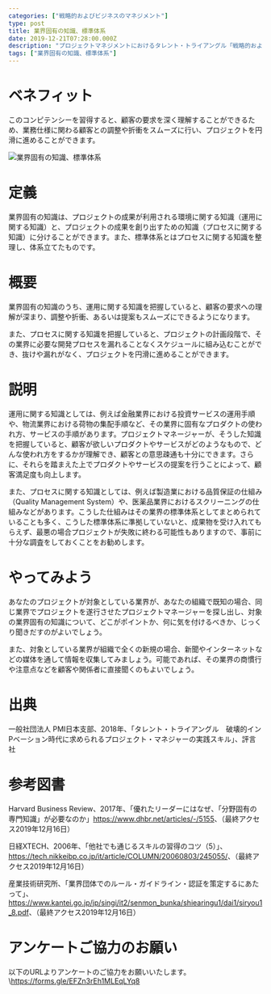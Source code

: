 ```yaml
---
categories: ["戦略的およびビジネスのマネジメント"]
type: post
title: 業界固有の知識、標準体系
date: 2019-12-21T07:28:00.000Z
description: "プロジェクトマネジメントにおけるタレント・トライアングル「戦略的およびビジネスのマネジメント」より、「業界固有の知識、標準体系」への理解を深めプロジェクト・マネジャーに必要とされるコンピテンシーを身に着けよう。"
tags: ["業界固有の知識、標準体系"]
---
```

# ベネフィット

このコンピテンシーを習得すると、顧客の要求を深く理解することができるため、業務仕様に関わる顧客との調整や折衝をスムーズに行い、プロジェクトを円滑に進めることができます。

![業界固有の知識、標準体系](/img/業界固有の知識、標準体系.png "業界固有の知識、標準体系")

# 定義

業界固有の知識は、プロジェクトの成果が利用される環境に関する知識（運用に関する知識）と、プロジェクトの成果を創り出すための知識（プロセスに関する知識）に分けることができます。また、標準体系とはプロセスに関する知識を整理し、体系立てたものです。

# 概要

業界固有の知識のうち、運用に関する知識を把握していると、顧客の要求への理解が深まり、調整や折衝、あるいは提案もスムーズにできるようになります。

また、プロセスに関する知識を把握していると、プロジェクトの計画段階で、その業界に必要な開発プロセスを漏れることなくスケジュールに組み込むことができ、抜けや漏れがなく、プロジェクトを円滑に進めることができます。

# 説明

運用に関する知識としては、例えば金融業界における投資サービスの運用手順や、物流業界における荷物の集配手順など、その業界に固有なプロダクトの使われ方、サービスの手順があります。プロジェクトマネージャーが、そうした知識を把握していると、顧客が欲しいプロダクトやサービスがどのようなもので、どんな使われ方をするかが理解でき、顧客との意思疎通も十分にできます。さらに、それらを踏まえた上でプロダクトやサービスの提案を行うことによって、顧客満足度も向上します。

また、プロセスに関する知識としては、例えば製造業における品質保証の仕組み（Quality Management System）や、医薬品業界におけるスクリーニングの仕組みなどがあります。こうした仕組みはその業界の標準体系としてまとめられていることも多く、こうした標準体系に準拠していないと、成果物を受け入れてもらえず、最悪の場合プロジェクトが失敗に終わる可能性もありますので、事前に十分な調査をしておくことをお勧めします。

# やってみよう

あなたのプロジェクトが対象としている業界が、あなたの組織で既知の場合、同じ業界でプロジェクトを遂行させたプロジェクトマネージャーを探し出し、対象の業界固有の知識について、どこがポイントか、何に気を付けるべきか、じっくり聞きだすのがよいでしょう。

また、対象としている業界が組織で全くの新規の場合、新聞やインターネットなどの媒体を通して情報を収集してみましょう。可能であれば、その業界の商慣行や注意点などを顧客や関係者に直接聞くのもよいでしょう。

# 出典

一般社団法人 PMI日本支部、2018年、「タレント・トライアングル　破壊的インPベーション時代に求められるプロジェクト・マネジャーの実践スキル」、評言社

# 参考図書

Harvard Business Review、2017年、「優れたリーダーにはなぜ、「分野固有の専門知識」が必要なのか」<https://www.dhbr.net/articles/-/5155>、（最終アクセス2019年12月16日）

日経XTECH、2006年、「他社でも通じるスキルの習得のコツ（5）」、<https://tech.nikkeibp.co.jp/it/article/COLUMN/20060803/245055/>、（最終アクセス2019年12月16日）

産業技術研究所、「業界団体でのルール・ガイドライン・認証を策定するにあたって」、<https://www.kantei.go.jp/jp/singi/it2/senmon_bunka/shiearingu1/dai1/siryou1_8.pdf>、（最終アクセス2019年12月16日）


# アンケートご協力のお願い
以下のURLよりアンケートのご協力をお願いいたします。\https://forms.gle/EFZn3rEh1MLEqLYq8

